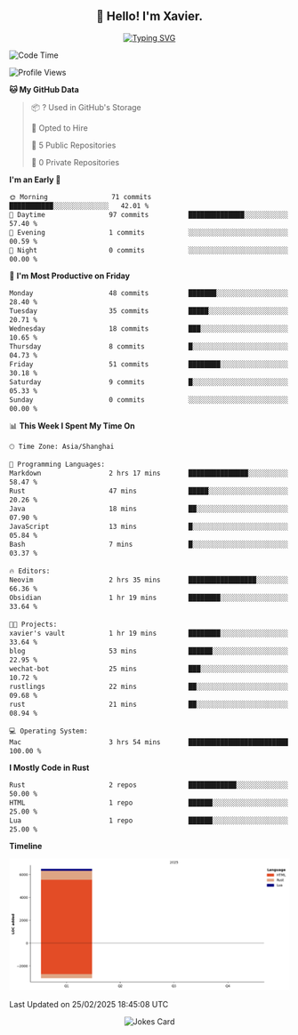 <h2 align="center">👋 Hello! I'm Xavier.</h2>

<!-- typing svg starts -->
<div align="center">
 <a href="https://git.io/typing-svg"><img src="https://readme-typing-svg.demolab.com?font=Fira+Code&size=16&pause=1000&color=FFFFFFF0&width=435&lines=Fear+is+temporary.+Regret+is+forever." alt="Typing SVG" /></a>
</div>
<!-- typing svg ends -->

<!--START_SECTION:waka-->
![Code Time](http://img.shields.io/badge/Code%20Time-257%20hrs%2015%20mins-blue)

![Profile Views](http://img.shields.io/badge/Profile%20Views-3-blue)

**🐱 My GitHub Data** 

> 📦 ? Used in GitHub's Storage 
 > 
> 💼 Opted to Hire
 > 
> 📜 5 Public Repositories 
 > 
> 🔑 0 Private Repositories 
 > 
**I'm an Early 🐤** 

```text
🌞 Morning                71 commits          ███████████░░░░░░░░░░░░░░   42.01 % 
🌆 Daytime                97 commits          ██████████████░░░░░░░░░░░   57.40 % 
🌃 Evening                1 commits           ░░░░░░░░░░░░░░░░░░░░░░░░░   00.59 % 
🌙 Night                  0 commits           ░░░░░░░░░░░░░░░░░░░░░░░░░   00.00 % 
```
📅 **I'm Most Productive on Friday** 

```text
Monday                   48 commits          ███████░░░░░░░░░░░░░░░░░░   28.40 % 
Tuesday                  35 commits          █████░░░░░░░░░░░░░░░░░░░░   20.71 % 
Wednesday                18 commits          ███░░░░░░░░░░░░░░░░░░░░░░   10.65 % 
Thursday                 8 commits           █░░░░░░░░░░░░░░░░░░░░░░░░   04.73 % 
Friday                   51 commits          ████████░░░░░░░░░░░░░░░░░   30.18 % 
Saturday                 9 commits           █░░░░░░░░░░░░░░░░░░░░░░░░   05.33 % 
Sunday                   0 commits           ░░░░░░░░░░░░░░░░░░░░░░░░░   00.00 % 
```


📊 **This Week I Spent My Time On** 

```text
🕑︎ Time Zone: Asia/Shanghai

💬 Programming Languages: 
Markdown                 2 hrs 17 mins       ███████████████░░░░░░░░░░   58.47 % 
Rust                     47 mins             █████░░░░░░░░░░░░░░░░░░░░   20.26 % 
Java                     18 mins             ██░░░░░░░░░░░░░░░░░░░░░░░   07.90 % 
JavaScript               13 mins             █░░░░░░░░░░░░░░░░░░░░░░░░   05.84 % 
Bash                     7 mins              █░░░░░░░░░░░░░░░░░░░░░░░░   03.37 % 

🔥 Editors: 
Neovim                   2 hrs 35 mins       █████████████████░░░░░░░░   66.36 % 
Obsidian                 1 hr 19 mins        ████████░░░░░░░░░░░░░░░░░   33.64 % 

🐱‍💻 Projects: 
xavier's vault           1 hr 19 mins        ████████░░░░░░░░░░░░░░░░░   33.64 % 
blog                     53 mins             ██████░░░░░░░░░░░░░░░░░░░   22.95 % 
wechat-bot               25 mins             ███░░░░░░░░░░░░░░░░░░░░░░   10.72 % 
rustlings                22 mins             ██░░░░░░░░░░░░░░░░░░░░░░░   09.68 % 
rust                     21 mins             ██░░░░░░░░░░░░░░░░░░░░░░░   08.94 % 

💻 Operating System: 
Mac                      3 hrs 54 mins       █████████████████████████   100.00 % 
```

**I Mostly Code in Rust** 

```text
Rust                     2 repos             ████████████░░░░░░░░░░░░░   50.00 % 
HTML                     1 repo              ██████░░░░░░░░░░░░░░░░░░░   25.00 % 
Lua                      1 repo              ██████░░░░░░░░░░░░░░░░░░░   25.00 % 
```



**Timeline**

![Lines of Code chart](https://raw.githubusercontent.com/xavier2code/xavier2code/main/assets/bar_graph.png)


 Last Updated on 25/02/2025 18:45:08 UTC
<!--END_SECTION:waka-->

<!-- jokes card -->
<div align="center">
 <img src="https://readme-jokes.vercel.app/api?hideBorder" alt="Jokes Card" />
</div>
